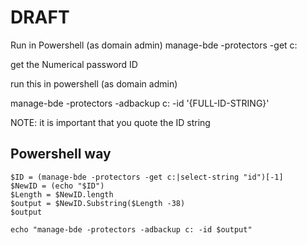 # DRAFT
  
  Run in Powershell (as domain admin)
    manage-bde -protectors -get c:
  
  
  get the Numerical password ID
  
  
  
  run this in powershell (as domain admin)
  
  manage-bde -protectors -adbackup c: -id '{FULL-ID-STRING}'
  
NOTE: it is important that you quote the ID string


## Powershell way
```
$ID = (manage-bde -protectors -get c:|select-string "id")[-1]
$NewID = (echo "$ID")
$Length = $NewID.length
$output = $NewID.Substring($Length -38)
$output

echo "manage-bde -protectors -adbackup c: -id $output"
```
